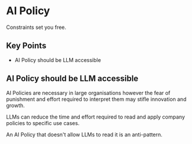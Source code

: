 # AI Policy

Constraints set you free.

## Key Points

- AI Policy should be LLM accessible

## AI Policy should be LLM accessible

AI Policies are necessary in large organisations however the fear of punishment and effort required
to interpret them may stifle innovation and growth.

LLMs can reduce the time and effort required to read and apply company policies to specific use cases.

An AI Policy that doesn't allow LLMs to read it is an anti-pattern.


